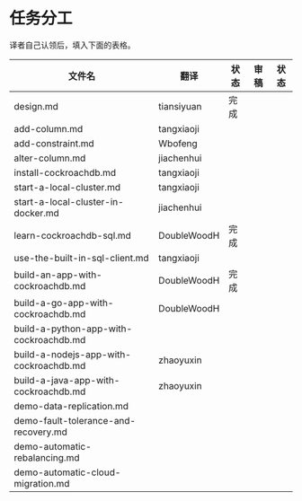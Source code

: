 # 任务分工

译者自己认领后，填入下面的表格。

| 文件名                                    | 翻译          | 状态   | 审稿   | 状态   |
| -------------------------------------- | ----------- | ---- | ---- | ---- |
| design.md                              | tiansiyuan  | 完成   |      |      |
| add-column.md                          | tangxiaoji  |      |      |      |
| add-constraint.md                      | Wbofeng     |      |      |      |
| alter-column.md                        | jiachenhui  |      |      |      |
| install-cockroachdb.md                 | tangxiaoji  |      |      |      |
| start-a-local-cluster.md               | tangxiaoji  |      |      |      |
| start-a-local-cluster-in-docker.md     | jiachenhui  |      |      |      |
| learn-cockroachdb-sql.md               | DoubleWoodH | 完成   |      |      |
| use-the-built-in-sql-client.md         | tangxiaoji  |      |      |      |
| build-an-app-with-cockroachdb.md       | DoubleWoodH | 完成   |      |      |
| build-a-go-app-with-cockroachdb.md     | DoubleWoodH |      |      |      |
| build-a-python-app-with-cockroachdb.md |             |      |      |      |
| build-a-nodejs-app-with-cockroachdb.md | zhaoyuxin   |      |      |      |
| build-a-java-app-with-cockroachdb.md   | zhaoyuxin   |      |      |      |
| demo-data-replication.md               |             |      |      |      |
| demo-fault-tolerance-and-recovery.md   |             |      |      |      |
| demo-automatic-rebalancing.md          |             |      |      |      |
| demo-automatic-cloud-migration.md      |             |      |      |      |
